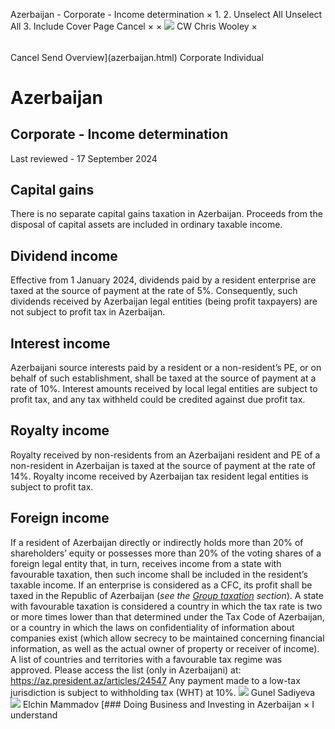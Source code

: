 Azerbaijan - Corporate - Income determination
×
1.
2.
Unselect All
Unselect All
3.
Include Cover Page
Cancel
×
×
![](-/media/world-wide-tax-summaries/attachments/global---chris-wooley.ashx%3Frev=ac5e5f3223b34096b1afc2a6009c7320&revision=ac5e5f32-23b3-4096-b1af-c2a6009c7320&hash=859B7ADC84DC2CBEC9760E9E6EE7DE6D0A8BFCDF)
CW
Chris Wooley
×
######
Cancel
Send
Overview](azerbaijan.html)
Corporate
Individual
# Azerbaijan
## Corporate - Income determination
Last reviewed - 17 September 2024
## Capital gains
There is no separate capital gains taxation in Azerbaijan. Proceeds from the disposal of capital assets are included in ordinary taxable income.
## Dividend income
Effective from 1 January 2024, dividends paid by a resident enterprise are taxed at the source of payment at the rate of 5%. Consequently, such dividends received by Azerbaijan legal entities (being profit taxpayers) are not subject to profit tax in Azerbaijan.
## Interest income
Azerbaijani source interests paid by a resident or a non-resident’s PE, or on behalf of such establishment, shall be taxed at the source of payment at a rate of 10%.
Interest amounts received by local legal entities are subject to profit tax, and any tax withheld could be credited against due profit tax.
## Royalty income
Royalty received by non-residents from an Azerbaijani resident and PE of a non-resident in Azerbaijan is taxed at the source of payment at the rate of 14%.
Royalty income received by Azerbaijan tax resident legal entities is subject to profit tax.
## Foreign income
If a resident of Azerbaijan directly or indirectly holds more than 20% of shareholders’ equity or possesses more than 20% of the voting shares of a foreign legal entity that, in turn, receives income from a state with favourable taxation, then such income shall be included in the resident’s taxable income.
If an enterprise is considered as a CFC, its profit shall be taxed in the Republic of Azerbaijan (*see the [Group taxation](azerbaijan/corporate/group-taxation.html) section*).
A state with favourable taxation is considered a country in which the tax rate is two or more times lower than that determined under the Tax Code of Azerbaijan, or a country in which the laws on confidentiality of information about companies exist (which allow secrecy to be maintained concerning financial information, as well as the actual owner of property or receiver of income).
A list of countries and territories with a favourable tax regime was approved. Please access the list (only in Azerbaijani) at: <https://az.president.az/articles/24547>
Any payment made to a low-tax jurisdiction is subject to withholding tax (WHT) at 10%.
![](-/media/world-wide-tax-summaries/azerbaijangunel-sadiyevaazerbaijan--gunel-sadiyevajpg20221219131200944.ashx%3Frev=32cc9b16bb5f44219048d063e78ed39a&revision=32cc9b16-bb5f-4421-9048-d063e78ed39a&hash=89458987A58E2D5778FB450D5D055B27FE9ABA3E)
Gunel Sadiyeva
![](-/media/world-wide-tax-summaries/azerbaijanelchin-mammadovazerbaijan--elchin-mammadovjpg20201119102334145.ashx%3Frev=6137afed18144e8b99ff6fcdd5d8c6eb&revision=6137afed-1814-4e8b-99ff-6fcdd5d8c6eb&hash=C845ABE4530DFDD3254DC47A4514613E9B104A49)
Elchin Mammadov
[### Doing Business and Investing in Azerbaijan
×
I understand